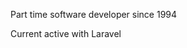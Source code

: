 Part time software developer since 1994


Current active with Laravel

<!---
Tioranat/Tioranat is a ✨ special ✨ repository because its `README.md` (this file) appears on your GitHub profile.
You can click the Preview link to take a look at your changes.
--->
